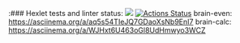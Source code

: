 :### Hexlet tests and linter status:
<a href="https://codeclimate.com/github/AlexandrSperansky/frontend-project-44/maintainability"><img src="https://api.codeclimate.com/v1/badges/b7bba25769318a4d3405/maintainability" /></a>
[![Actions Status](https://github.com/AlexandrSperansky/frontend-project-44/workflows/hexlet-check/badge.svg)](https://github.com/AlexandrSperansky/frontend-project-44/actions)
brain-even: https://asciinema.org/a/aq5s54TIeJQ7GDaoXsNb9EnI7
brain-calc: https://asciinema.org/a/WJHxt6U463oGl8UdHmwyo3WCZ
